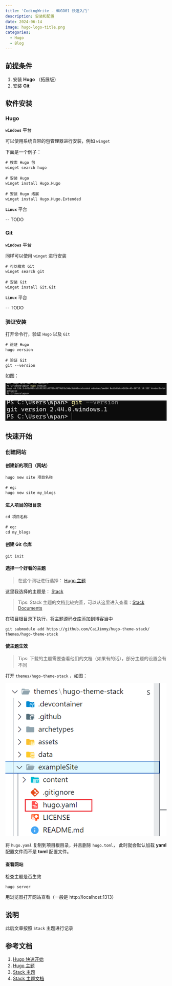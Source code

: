 ```yaml
---
title: 'CodingWrite - HUGO01 快速入门'
description: 安装和配置
date: 2024-06-14
image: hugo-logo-title.png
categories:
  - Hugo
  - Blog
---
```


## 前提条件

1. 安装 **Hugo** （拓展版）
2. 安装 **Git**

## 软件安装

### Hugo

**`windows`** 平台

可以使用系统自带的包管理器进行安装，例如 `winget`

下面是一个例子：

```shell
# 搜索 Hugo 包
winget search hugo

# 安装 Hugo
winget install Hugo.Hugo

# 安装 Hugo 拓展
winget install Hugo.Hugo.Extended
```

**`Linux`** 平台

-- TODO

### Git

**`windows`** 平台

同样可以使用 `winget` 进行安装

```shell
# 可以搜索 Git
winget search git

# 安装 Git
winget install Git.Git
```

**`Linux`** 平台

-- TODO

### 验证安装

打开命令行，验证 `Hugo` 以及 `Git`

```shell
# 验证 Hugo
hugo version

# 验证 Git
git --version
```

如图：

![Hugo版本](hugo-version.png)

![Git版本](git-version.png)

## 快速开始

### 创建网站

#### 创建新的项目（网站）

```shell
hugo new site 项目名称

# eg:
hugo new site my_blogs
```

#### 进入项目的根目录

```shell
cd 项目名称

# eg:
cd my_blogs
```

#### 创建 Git 仓库

```shell
git init
```

#### 选择一个好看的主题

> 在这个网址进行选择：
> [Hugo 主题](https://themes.gohugo.io/)

这里我选择的主题是： [Stack](https://themes.gohugo.io/themes/hugo-theme-stack/#documentation)

> Tips: Stack 主题的文档比较完善，可以从这里进入查看：[Stack Documents](https://stack.jimmycai.com/guide/getting-started)

在项目根目录下执行，将主题源码仓库添加到博客当中

```shell
git submodule add https://github.com/CaiJimmy/hugo-theme-stack/ themes/hugo-theme-stack
```

#### 使主题生效

> Tips: 下载的主题需要查看他们的文档（如果有的话），部分主题的设置会有不同

打开 `themes/hugo-theme-stack` ，如图：

![主题自带的站点案例](hugo-example-site.png)

将 `hugo.yaml` 复制到项目根目录，并且删除 `hugo.toml`， 此时就会默认加载 **yaml** 配置文件而不是 **toml** 配置文件。


#### 查看网站

检查主题是否生效

```shell
hugo server
```

用浏览器打开网站查看（一般是 http://localhost:1313）

## 说明

此后文章按照 `Stack` 主题进行记录

## 参考文档

1. [Hugo 快速开始](https://hugo.opendocs.io/getting-started/quick-start/)
2. [Hugo 主题](https://themes.gohugo.io/)
3. [Stack 主题](https://themes.gohugo.io/themes/hugo-theme-stack/#documentation)
4. [Stack 主题文档](https://stack.jimmycai.com/guide/getting-started)